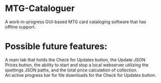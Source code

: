 # MTG-Cataloguer
A work-in-progress GUI-based MTG card cataloging software that has offline support. <br/>

# Possible future features: <br/>
A main tab that holds the Check for Updates button, the Update JSON Prices button, the ability to start and stop a local webserver utilizing the qsettings JSON paths, and the total price calculation of collection. <br/>
An active progress bar for file downloads for the Check for Updates button.
